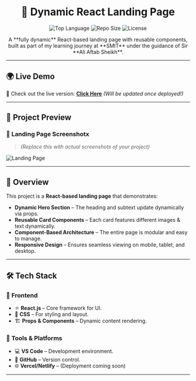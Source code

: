 <h1 align="center">🚀 Dynamic React Landing Page</h1>

<p align="center">
  <img src="https://img.shields.io/github/languages/top/saad-rao/React_Journey_At_SMIT?color=blue&label=JavaScript&logo=javascript&logoColor=yellow" alt="Top Language">
  <img src="https://img.shields.io/github/repo-size/saad-rao/React_Journey_At_SMIT?color=green&logo=github&label=Repo%20Size" alt="Repo Size">
  <img src="https://img.shields.io/github/license/saad-rao/React_Journey_At_SMIT?label=license&logo=opensourceinitiative&color=orange" alt="License">
</p>

<p align="center">
  A **fully dynamic** React-based landing page with reusable components, built as part of my learning journey at **SMIT** under the guidance of Sir **Ali Aftab Sheikh**.
</p>

---

## 🌍 **Live Demo**
🚀 Check out the live version: **[Click Here](#)** *(Will be updated once deployed!)*

---

## 📸 **Project Preview**
### 🎯 **Landing Page Screenshot**x
> *(Replace this with actual screenshots of your project)*
>
![Landing Page](https://via.placeholder.com/800x400.png?text=Landing+Page+Preview)

---

## 📖 **Overview**
This project is a **React-based landing page** that demonstrates:
- **Dynamic Hero Section** – The heading and subtext update dynamically via props.
- **Reusable Card Components** – Each card features different images & text dynamically.
- **Component-Based Architecture** – The entire page is modular and easy to manage.
- **Responsive Design** – Ensures seamless viewing on mobile, tablet, and desktop.

---

## 🛠️ **Tech Stack**
### 🔹 **Frontend**
- ⚛️ **React.js** – Core framework for UI.
- 🎨 **CSS** – For styling and layout.
- 🏗 **Props & Components** – Dynamic content rendering.

### 🔹 **Tools & Platforms**
- 💻 **VS Code** – Development environment.
- 🐙 **GitHub** – Version control.
- 🌐 **Vercel/Netlify** – (Deployment coming soon)

---
<!-- 
## 🚀 **Installation Guide**
Follow these steps to run the project locally:

### 1️⃣ Clone the Repository
```bash
git clone https://github.com/saad-rao/React_Journey_At_SMIT.git
 -->

